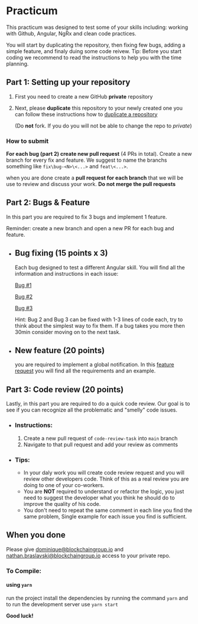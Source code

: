 # Practicum
This practicum was designed to test some of your skills including: working with Github, Angular, NgRx and clean code practices. 

You will start by duplicating the repository, then fixing few bugs, adding a simple feature, and finaly duing some code reivew. Tip: Before you start coding we recommend to read the instructions to help you with the time planning. 

## Part 1: Setting up your repository
1. First you need to create a new GitHub **private** repository 
2. Next, please **duplicate** this repository to your newly created one
   you can follow these instructions how to [duplicate a repository](https://docs.github.com/en/github/creating-cloning-and-archiving-repositories/duplicating-a-repository)
  
    (Do **not** fork. If you do you will not be able to change the repo to _private_)

### How to submit
**For each bug (part 2) create new pull request** (4 PRs in total).
Create a new branch for every fix and feature. We suggest to name the branchs something like `fix\bug-<N>\<...>` and `feat\<...>`.

when you are done create a **pull request for each branch** that we will be use to review and discuss your work. 
**Do not merge the pull requests** 

## Part 2: Bugs & Feature
In this part you are required to fix 3 bugs and implement 1 feature.

Reminder: create a new branch and open a new PR for each bug and feature.

  - ## Bug fixing (15 points x 3)
    Each bug designed to test a different Angular skill. You will find all the information and instructions in each issue:
    
    [Bug #1](https://github.com/natanbr/angular-practicum/issues/1)
    
    [Bug #2](https://github.com/natanbr/angular-practicum/issues/2)
    
    [Bug #3](https://github.com/natanbr/angular-practicum/issues/3)

    Hint: Bug 2 and Bug 3 can be fixed with 1-3 lines of code each, try to think about the simplest way to fix them.
    If a bug takes you more then 30min consider moving on to the next task.
    
  - ## New feature (20 points)
    you are required to implement a global notification. In this [feature request](https://github.com/natanbr/angular-practicum/issues/4) you will find all the requirements and an example. 
    
## Part 3: Code review (20 points)
  Lastly, in this part you are required to do a quick code review.
  Our goal is to see if you can recognize all the problematic and "smelly" code issues. 
  - ### Instructions:
    1. Create a new pull request of `code-review-task` into `main` branch
    2. Navigate to that pull request and add your review as comments
  - ### Tips:
    - In your daly work you will create code review request and you will review other developers code. Think of this as a real review you are doing to one of your co-workers.
    - You are **NOT** required to understand or refactor the logic, you just need to suggest the developer what you think he should do to improve the quality of his code.
    - You don't need to repeat the same comment in each line you find the same problem, Single example for each issue you find is sufficient. 

## When you done
Please give dominique@blockchaingroup.io and nathan.braslavski@blockchaingroup.io
access to your private repo.

### To Compile:

#### using `yarn`
run the project install the dependencies by running the command `yarn` and to run the development server use `yarn start`

**Good luck!**

